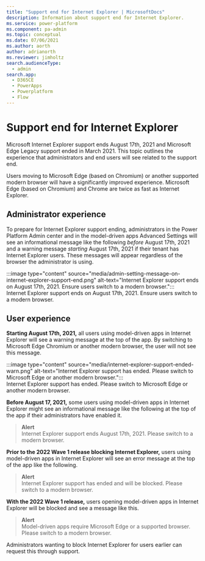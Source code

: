 ```yaml
---
title: "Support end for Internet Explorer | MicrosoftDocs"
description: Information about support end for Internet Explorer.
ms.service: power-platform
ms.component: pa-admin
ms.topic: conceptual
ms.date: 07/06/2021
ms.author: aorth 
author: adrianorth
ms.reviewer: jimholtz
search.audienceType: 
  - admin
search.app:
  - D365CE
  - PowerApps
  - Powerplatform
  - Flow
---
```

# Support end for Internet Explorer 

Microsoft Internet Explorer support ends August 17th, 2021 and Microsoft Edge Legacy support ended in March 2021. This topic outlines the experience that administrators and end users will see related to the support end. 

Users moving to Microsoft Edge (based on Chromium) or another supported modern browser will have a significantly improved experience.  Microsoft Edge (based on Chromium) and Chrome are twice as fast as Internet Explorer. 

## Administrator experience 

To prepare for Internet Explorer support ending, administrators in the Power Platform Admin center and in the model-driven apps Advanced Settings will see an informational message like the following *before* August 17th, 2021 and a warning message *starting* August 17th, 2021 if their tenant has Internet Explorer users.  These messages will appear regardless of the browser the administrator is using. 


:::image type="content" source="media/admin-setting-message-on-internet-explorer-support-end.png" alt-text="Internet Explorer support ends on August 17th, 2021. Ensure users switch to a modern browser."::: <br />
Internet Explorer support ends on August 17th, 2021. Ensure users switch to a modern browser.

## User experience 

**Starting August 17th, 2021,** all users using model-driven apps in Internet Explorer will see a warning message at the top of the app.  By switching to Microsoft Edge Chromium or another modern browser, the user will not see this message.  

:::image type="content" source="media/internet-explorer-support-ended-warn.png" alt-text="Internet Explorer support has ended. Please switch to Microsoft Edge or another modern browser."::: <br />
Internet Explorer support has ended. Please switch to Microsoft Edge or another modern browser.

**Before August 17, 2021,** some users using model-driven apps in Internet Explorer might see an informational message like the following at the top of the app if their administrators have enabled it. 

> **Alert**<br />
> Internet Explorer support ends August 17th, 2021. Please switch to a modern browser.

**Prior to the 2022 Wave 1 release blocking Internet Explorer,** users using model-driven apps in Internet Explorer will see an error message at the top of the app like the following.  

> **Alert**<br />
> Internet Explorer support has ended and will be blocked. Please switch to a modern browser.

**With the 2022 Wave 1 release,** users opening model-driven apps in Internet Explorer will be blocked and see a message like this. 

> **Alert**<br />
> Model-driven apps require Microsoft Edge or a supported browser. Please switch to a modern browser.

Administrators wanting to block Internet Explorer for users earlier can request this through support. 


